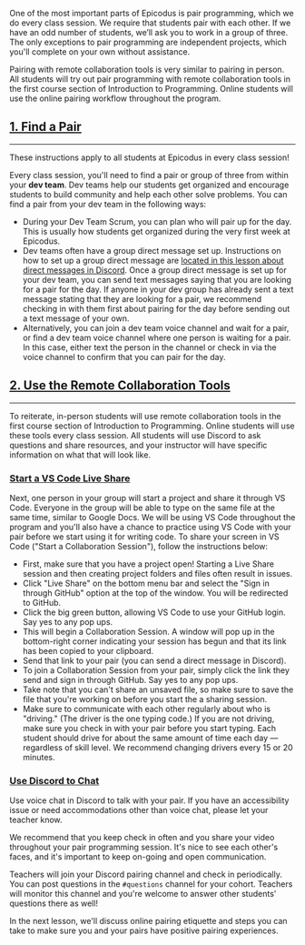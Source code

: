 One of the most important parts of Epicodus is pair programming, which we do every class session. We require that students pair with each other. If we have an odd number of students, we’ll ask you to work in a group of three. The only exceptions to pair programming are independent projects, which you'll complete on your own without assistance. 

Pairing with remote collaboration tools is very similar to pairing in person. All students will try out pair programming with remote collaboration tools in the first course section of Introduction to Programming. Online students will use the online pairing workflow throughout the program. 

## [1. Find a Pair](#1-find-a-pair)

---

These instructions apply to all students at Epicodus in every class session!

Every class session, you'll need to find a pair or group of three from within your **dev team**. Dev teams help our students get organized and encourage students to build community and help each other solve problems. You can find a pair from your dev team in the following ways:

* During your Dev Team Scrum, you can plan who will pair up for the day. This is usually how students get organized during the very first week at Epicodus.
* Dev teams often have a group direct message set up. Instructions on how to set up a group direct message are [located in this lesson about direct messages in Discord](/pre-work/getting-started-with-working-remotely/direct-messages-in-discord). Once a group direct message is set up for your dev team, you can send text messages saying that you are looking for a pair for the day. If anyone in your dev group has already sent a text message stating that they are looking for a pair, we recommend checking in with them first about pairing for the day before sending out a text message of your own.
* Alternatively, you can join a dev team voice channel and wait for a pair, or find a dev team voice channel where one person is waiting for a pair. In this case, either text the person in the channel or check in via the voice channel to confirm that you can pair for the day.

## [2. Use the Remote Collaboration Tools](#2-use-the-remote-collaboration-tools)

---

To reiterate, in-person students will use remote collaboration tools in the first course section of Introduction to Programming. Online students will use these tools every class session. All students will use Discord to ask questions and share resources, and your instructor will have specific information on what that will look like.

### [Start a VS Code Live Share](#start-a-vs-code-live-share)
Next, one person in your group will start a project and share it through VS Code. Everyone in the group will be able to type on the same file at the same time, similar to Google Docs. We will be using VS Code throughout the program and you'll also have a chance to practice using VS Code with your pair before we start using it for writing code. To share your screen in VS Code ("Start a Collaboration Session"), follow the instructions below:

* First, make sure that you have a project open! Starting a Live Share session and then creating project folders and files often result in issues. 
* Click "Live Share" on the bottom menu bar and select the "Sign in through GitHub" option at the top of the window. You will be redirected to GitHub.
* Click the big green button, allowing VS Code to use your GitHub login. Say yes to any pop ups.
* This will begin a Collaboration Session. A window will pop up in the bottom-right corner indicating your session has begun and that its link has been copied to your clipboard.
* Send that link to your pair (you can send a direct message in Discord).
* To join a Collaboration Session from your pair, simply click the link they send and sign in through GitHub. Say yes to any pop ups.
* Take note that you can't share an unsaved file, so make sure to save the file that you're working on before you start the a sharing session.
* Make sure to communicate with each other regularly about who is "driving." (The driver is the one typing code.) If you are not driving, make sure you check in with your pair before you start typing. Each student should drive for about the same amount of time each day — regardless of skill level. We recommend changing drivers every 15 or 20 minutes.

### [Use Discord to Chat](#use-discord-to-chat)

Use voice chat in Discord to talk with your pair. If you have an accessibility issue or need accommodations other than voice chat, please let your teacher know.

We recommend that you keep check in often and you share your video throughout your pair programming session. It's nice to see each other's faces, and it's important to keep on-going and open communication.

Teachers will join your Discord pairing channel and check in periodically. You can post questions in the `#questions` channel for your cohort. Teachers will monitor this channel and you're welcome to answer other students' questions there as well!

In the next lesson, we'll discuss online pairing etiquette and steps you can take to make sure you and your pairs have positive pairing experiences.